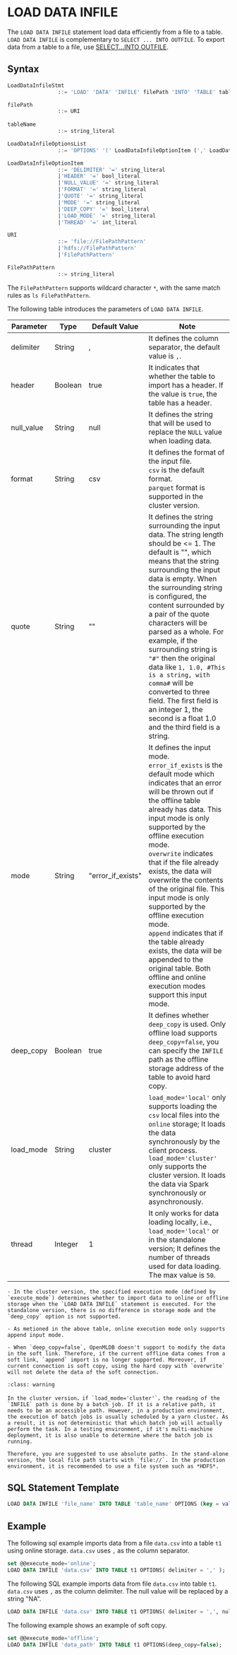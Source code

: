 # LOAD DATA INFILE

The `LOAD DATA INFILE` statement load data efficiently from a file to a table. `LOAD DATA INFILE` is complementary to `SELECT ... INTO OUTFILE`. To export data from a table to a file, use [SELECT...INTO OUTFILE](../dql/SELECT_INTO_STATEMENT.md).

## Syntax

```sql
LoadDataInfileStmt
				::= 'LOAD' 'DATA' 'INFILE' filePath 'INTO' 'TABLE' tableName LoadDataInfileOptionsList

filePath 
				::= URI
				    
tableName
				::= string_literal

LoadDataInfileOptionsList
				::= 'OPTIONS' '(' LoadDataInfileOptionItem (',' LoadDataInfileOptionItem)* ')'

LoadDataInfileOptionItem
				::= 'DELIMITER' '=' string_literal
				|'HEADER' '=' bool_literal
				|'NULL_VALUE' '=' string_literal
				|'FORMAT' '=' string_literal						
				|'QUOTE' '=' string_literal
				|'MODE' '=' string_literal
				|'DEEP_COPY' '=' bool_literal
				|'LOAD_MODE' '=' string_literal
				|'THREAD' '=' int_literal

URI
				::= 'file://FilePathPattern'
				|'hdfs://FilePathPattern'
				|'FilePathPattern'

FilePathPattern
				::= string_literal
```
The `FilePathPattern` supports wildcard character `*`, with the same match rules as `ls FilePathPattern`.

The following table introduces the parameters of `LOAD DATA INFILE`.

| Parameter      | Type    | Default Value     | Note                                                                                                                                                                                                                                                                                                                                                                                                                                                                                                                                                                                               |
|----------------|---------|-------------------|----------------------------------------------------------------------------------------------------------------------------------------------------------------------------------------------------------------------------------------------------------------------------------------------------------------------------------------------------------------------------------------------------------------------------------------------------------------------------------------------------------------------------------------------------------------------------------------------------|
| delimiter      | String  | ,                 | It defines the column separator, the default value is `,`.                                                                                                                                                                                                                                                                                                                                                                                                                                                                                                                                         |
| header         | Boolean | true              | It indicates that whether the table to import has a header. If the value is `true`, the table has a header.                                                                                                                                                                                                                                                                                                                                                                                                                                                                                        |
| null_value     | String  | null              | It defines the string that will be used to replace the `NULL` value when loading data.                                                                                                                                                                                                                                                                                                                                                                                                                                                                                                             |
| format         | String  | csv               | It defines the format of the input file.<br />`csv` is the default format. <br />`parquet` format is supported in the cluster version.                                                                                                                                                                                                                                                                                                                                                                                                                                                             |
| quote          | String  | ""                | It defines the string surrounding the input data. The string length should be <= 1. The default is "", which means that the string surrounding the input data is empty. When the surrounding string is configured, the content surrounded by a pair of the quote characters will be parsed as a whole. For example, if the surrounding string is `"#"` then the original data like `1, 1.0, #This is a string, with comma#` will be converted to three field. The first field is an integer 1, the second is a float 1.0 and the third field is a string.                                          |
| mode           | String  | "error_if_exists" | It defines the input mode.<br />`error_if_exists` is the default mode which indicates that an error will be thrown out if the offline table already has data. This input mode is only supported by the offline execution mode.<br />`overwrite` indicates that if the file already exists, the data will overwrite the contents of the original file. This input mode is only supported by the offline execution mode.<br />`append` indicates that if the table already exists, the data will be appended to the original table. Both offline and online execution modes support this input mode. |
| deep_copy      | Boolean | true              | It defines whether `deep_copy` is used. Only offline load supports `deep_copy=false`, you can specify the `INFILE` path as the offline storage address of the table to avoid hard copy.                                                                                                                                                                                                                                                                                                                                                                                                            |
| load_mode      | String  | cluster          | `load_mode='local'` only supports loading the `csv` local files into the `online` storage; It loads the data synchronously by the client process. <br /> `load_mode='cluster'` only supports the cluster version. It loads the data via Spark synchronously or asynchronously.                                                                                                                                                                                                                                                                                                                     |
| thread         | Integer | 1                | It only works for data loading locally, i.e., `load_mode='local'` or in the standalone version; It defines the number of threads used for data loading. The max value is `50`.                                                                                                                                                                                                                                                                                                                                                                                                                     |

```{note}
- In the cluster version, the specified execution mode (defined by `execute_mode`) determines whether to import data to online or offline storage when the `LOAD DATA INFILE` statement is executed. For the standalone version, there is no difference in storage mode and the `deep_copy` option is not supported.

- As metioned in the above table, online execution mode only supports append input mode.

- When `deep_copy=false`, OpenMLDB doesn't support to modify the data in the soft link. Therefore, if the current offline data comes from a soft link, `append` import is no longer supported. Moreover, if current connection is soft copy, using the hard copy with `overwrite` will not delete the data of the soft connection.

```

```{warning} INFILE Path
:class: warning

In the cluster version，if `load_mode='cluster'`，the reading of the `INFILE` path is done by a batch job. If it is a relative path, it needs to be an accessible path. However, in a production environment, the execution of batch jobs is usually scheduled by a yarn cluster. As a result, it is not deterministic that which batch job will actually perform the task. In a testing environment, if it's multi-machine deployment, it is also unable to determine where the batch job is running.

Therefore, you are suggested to use absolute paths. In the stand-alone version, the local file path starts with `file://`. In the production environment, it is recommended to use a file system such as *HDFS*.

```
## SQL Statement Template

```sql
LOAD DATA INFILE 'file_name' INTO TABLE 'table_name' OPTIONS (key = value, ...);
```

## Example

The following sql example imports data from a file `data.csv` into a table `t1` using online storage. `data.csv` uses `,` as the column separator.

```sql
set @@execute_mode='online';
LOAD DATA INFILE 'data.csv' INTO TABLE t1 OPTIONS( delimiter = ',' );
```

The following SQL example imports data from file `data.csv` into table `t1`. `data.csv` uses `,` as the column delimiter. The null value will be replaced by a string "NA".

```sql
LOAD DATA INFILE 'data.csv' INTO TABLE t1 OPTIONS( delimiter = ',', null_value='NA');
```

The following example shows an example of soft copy.
```sql
set @@execute_mode='offline';
LOAD DATA INFILE 'data_path' INTO TABLE t1 OPTIONS(deep_copy=false);
```


